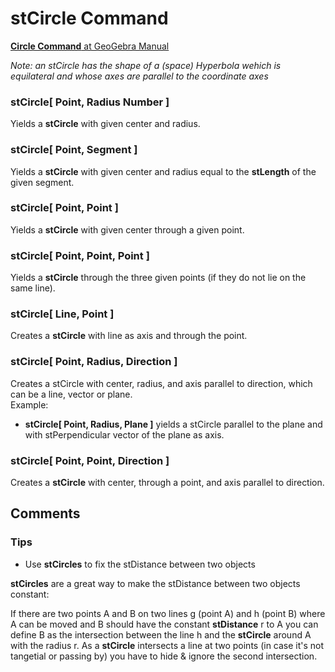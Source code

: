 # stCircle Command

[<b>Circle Command</b> at GeoGebra Manual](https://wiki.geogebra.org/en/Circle_Command)

<i> Note: an stCircle has the shape of a (space) Hyperbola wehich is equilateral and whose axes are parallel to the coordinate axes</i>

### stCircle[ Point, Radius Number ]
Yields a <b>stCircle</b> with given center and radius.
### <b>stCircle[ Point, Segment ]</b>
Yields a <b>stCircle</b> with given center and radius equal to the <b>stLength</b> of the given segment.
### <b>stCircle[ Point, Point ]</b>
   Yields a <b>stCircle</b> with given center through a given point.
### <b>stCircle[ Point, Point, Point ]</b>
   Yields a <b>stCircle</b> through the three given points (if they do not lie on the same line).
### <b>stCircle[ Line, Point ]</b>
   Creates a <b>stCircle</b> with line as axis and through the point. 
### <b>stCircle[ Point, Radius, Direction ]</b>
   Creates a stCircle with center, radius, and axis parallel to direction, which can be a line, vector or plane.      
 Example:
    
* <b>stCircle[ Point, Radius, Plane ]</b> yields a stCircle parallel to the plane and with stPerpendicular vector of the plane as axis.

### <b>stCircle[ Point, Point, Direction ]</b>
   Creates a <b>stCircle</b> with center, through a point, and axis parallel to direction.

## Comments
### Tips
* Use <b>stCircles</b> to fix the stDistance between two objects

<b>stCircles</b> are a great way to make the stDistance between two objects constant: 

If there are two points A and B on two lines g (point A) and h (point B) where A can be moved 
and B should have the constant <b>stDistance</b> r to A you can define B as the intersection between the line h 
and the <b>stCircle</b> around A with the radius r. 
As a <b>stCircle</b> intersects a line at two points (in case it's not tangetial or passing by) 
you have to hide & ignore the second intersection. 


    
